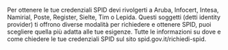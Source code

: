 Per ottenere le tue credenziali SPID devi rivolgerti a Aruba, Infocert, Intesa, Namirial, Poste, Register, Sielte, Tim o Lepida. Questi soggetti (detti identity provider) ti offrono diverse modalità per richiedere e ottenere SPID, puoi scegliere quella più adatta alle tue esigenze. Tutte le informazioni su dove e come chiedere le tue credenziali SPID sul sito spid.gov.it/richiedi-spid. 